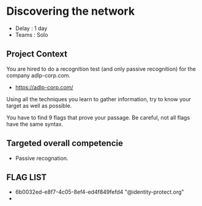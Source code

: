 # Discovering the network 

* Delay : 1 day
* Teams : Solo

## Project Context

You are hired to do a recognition test (and only passive recognition) for the company adlp-corp.com.

- https://adlp-corp.com/

Using all the techniques you learn to gather information, try to know your target as well as possible.

You have to find 9 flags that prove your passage. Be careful, not all flags have the same syntax.

 
## Targeted overall competencie

- Passive recognation.

## FLAG LIST

- 6b0032ed-e8f7-4c05-8ef4-ed4f849fefd4 "@identity-protect.org"
- 
